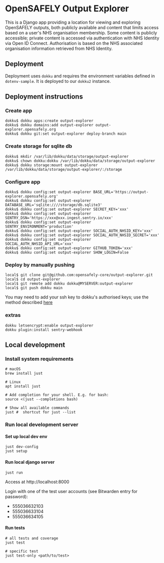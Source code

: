 # OpenSAFELY Output Explorer

This is a Django app providing a location for viewing and exploring OpenSAFELY outputs,
both publicly available and content that limits access based on a user's NHS organisation membership.
Some content is publicly accessible; private content is accessed via authentication with
NHS Identity via Open ID Connect.  Authorisation is based on the NHS
associated organisation information retrieved from NHS Identity.


## Deployment
Deployment uses `dokku` and requires the environment variables defined in `dotenv-sample`.
It is deployed to our `dokku2` instance.

## Deployment instructions

### Create app
```
dokku$ dokku apps:create output-explorer
dokku$ dokku domains:add output-explorer output-explorer.opensafely.org
dokku$ dokku git:set output-explorer deploy-branch main
```

### Create storage for sqlite db
```
dokku$ mkdir /var/lib/dokku/data/storage/output-explorer
dokku$ chown dokku:dokku /var/lib/dokku/data/storage/output-explorer
dokku$ dokku storage:mount output-explorer /var/lib/dokku/data/storage/output-explorer/:/storage
```

### Configure app
```
dokku$ dokku config:set output-explorer BASE_URL='https://output-explorer.opensafely.org'
dokku$ dokku config:set output-explorer DATABASE_URL='sqlite:////storage/db.sqlite3'
dokku$ dokku config:set output-explorer SECRET_KEY='xxx'
dokku$ dokku config:set output-explorer SENTRY_DSN='https://xxx@xxx.ingest.sentry.io/xxx'
dokku$ dokku config:set output-explorer SENTRY_ENVIRONMENT='production'
dokku$ dokku config:set output-explorer SOCIAL_AUTH_NHSID_KEY='xxx'
dokku$ dokku config:set output-explorer SOCIAL_AUTH_NHSID_SECRET='xxx'
dokku$ dokku config:set output-explorer SOCIAL_AUTH_NHSID_API_URL='xxx'
dokku$ dokku config:set output-explorer GITHUB_TOKEN='xxx'
dokku$ dokku config:set output-explorer SHOW_LOGIN=False
```

### Deploy by manually pushing
```
local$ git clone git@github.com:opensafely-core/output-explorer.git
local$ cd output-explorer
local$ git remote add dokku dokku@MYSERVER:output-explorer
local$ git push dokku main
```

You may need to add your ssh key to dokku's authorised keys; use the method described [here](https://dokku.com/docs/deployment/user-management/)

### extras
```
dokku letsencrypt:enable output-explorer
dokku plugin:install sentry-webhook
```

## Local development

### Install system requirements
```
# macOS
brew install just

# Linux
apt install just

# Add completion for your shell. E.g. for bash:
source <(just --completions bash)

# Show all available commands
just #  shortcut for just --list
```

### Run local development server
#### Set up local dev env
```
just dev-config
just setup
```
#### Run local django server
```
just run
```
Access at http://localhost:8000

Login with one of the test user accounts (see Bitwarden entry for password):
- 555036632103
- 555036633104
- 555036634105

#### Run tests
```
# all tests and coverage
just test

# specific test
just test-only <path/to/test>
```
